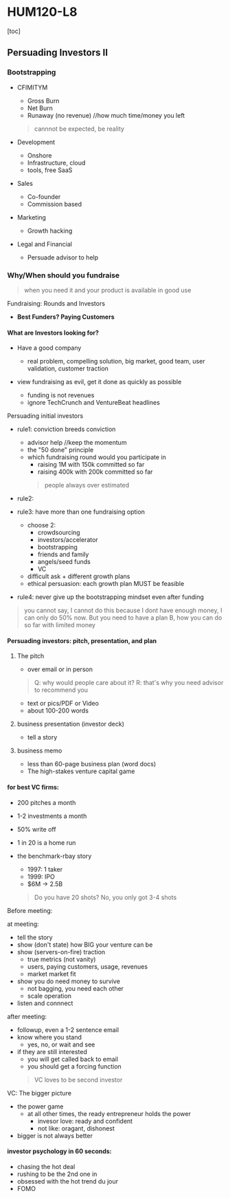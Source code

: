 # HUM120-L8

[toc]

## Persuading Investors II
 
### Bootstrapping

- CFIMITYM
    - Gross Burn
    - Net Burn
    - Runaway (no revenue) //how much time/money you left
    > cannnot be expected, be reality

- Development
    - Onshore
    - Infrastructure, cloud
    - tools, free SaaS

- Sales
    - Co-founder
    - Commission based

- Marketing
    - Growth hacking

- Legal and Financial
    - Persuade advisor to help

### Why/When should you fundraise
> when you need it and your product is available in good use

Fundraising: Rounds and Investors
- **Best Funders? Paying Customers**

#### What are Investors looking for?
- Have a good company
    - real problem, compelling solution, big market, good team, user validation, customer traction

- view fundraising as evil, get it done as quickly as possible
    - funding is not revenues
    - ignore TechCrunch and VentureBeat headlines

Persuading initial investors
- rule1: conviction breeds conviction 
    - advisor help //keep the momentum
    - the "50 done" principle
    - which fundraising round would you participate in
        - raising 1M with 150k committed so far
        - raising 400k with 200k committed so far
        > people always over estimated

- rule2: 

- rule3: have more than one fundraising option
    - choose 2:
        - crowdsourcing 
        - investors/accelerator
        - bootstrapping
        - friends and family
        - angels/seed funds
        - VC
    - difficult ask + different growth plans
    - ethical persuasion: each growth plan MUST be feasible

- rule4: never give up the bootstrapping mindset even after funding
> you cannot say, I cannot do this because I dont have enough money, I can only do 50% now. But you need to have a plan B, how you can do so far with limited money

#### Persuading investors: pitch, presentation, and plan

1. The pitch
    - over email or in person
    > Q: why would people care about it?
    > R: that's why you need advisor to recommend you
    - text or pics/PDF or Video
    - about 100-200 words

2. business presentation (investor deck)
    - tell a story

3. business memo
    - less than 60-page business plan (word docs)
    - The high-stakes venture capital game

#### for best VC firms:
- 200 pitches a month
- 1-2 investments a month
- 50% write off
- 1 in 20 is a home run

- the benchmark-rbay story
    - 1997: 1 taker
    - 1999: IPO
    - $6M -> 2.5B
    > Do you have 20 shots? 
    > No, you only got 3-4 shots

Before meeting:

at meeting:
- tell the story
- show (don't state) how BIG your venture can be
- show (servers-on-fire) traction
    - true metrics (not vanity)
    - users, paying customers, usage, revenues
    - market market fit
- show you do need money to survive
    - not bagging, you need each other
    - scale operation
- listen and connnect

after meeting:
- followup, even a 1-2 sentence email
- know where you stand
    - yes, no, or wait and see
- if they are still interested
    - you will get called back to email
    - you should get a forcing function
    > VC loves to be second investor

VC: The bigger picture
- the power game
    - at all other times, the ready entrepreneur holds the power
        - invesor love: ready and confident
        - not like: oragant, dishonest
- bigger is not always better

#### investor psychology in 60 seconds:
- chasing the hot deal
- rushing to be the 2nd one in
- obsessed with the hot trend du jour
- FOMO

